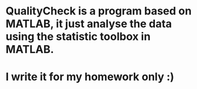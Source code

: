 # QualityCheck is a program based on MATLAB, it just analyse the data using the statistic toolbox in MATLAB.
# I write it for my homework only :) 
